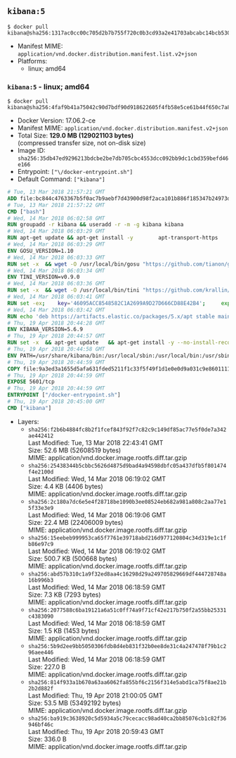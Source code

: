 ## `kibana:5`

```console
$ docker pull kibana@sha256:1317ac0cc00c705d2b7b755f720c0b3cd93a2e41703abcabc14bcb5301b2fad3
```

-	Manifest MIME: `application/vnd.docker.distribution.manifest.list.v2+json`
-	Platforms:
	-	linux; amd64

### `kibana:5` - linux; amd64

```console
$ docker pull kibana@sha256:4faf9b41a75042c90d7bdf90d918622605f4fb58e5ce61b44f650c7a8269c9f4
```

-	Docker Version: 17.06.2-ce
-	Manifest MIME: `application/vnd.docker.distribution.manifest.v2+json`
-	Total Size: **129.0 MB (129021103 bytes)**  
	(compressed transfer size, not on-disk size)
-	Image ID: `sha256:35db47ed9296213bdcbe2be7db705cbc4553dcc092bb9dc1cbd359befd46e166`
-	Entrypoint: `["\/docker-entrypoint.sh"]`
-	Default Command: `["kibana"]`

```dockerfile
# Tue, 13 Mar 2018 21:57:21 GMT
ADD file:bc844c4763367b5f0ac7b9aebf7d43900d98f2aca101b886f185347b24973dbe in / 
# Tue, 13 Mar 2018 21:57:22 GMT
CMD ["bash"]
# Wed, 14 Mar 2018 06:02:58 GMT
RUN groupadd -r kibana && useradd -r -m -g kibana kibana
# Wed, 14 Mar 2018 06:03:29 GMT
RUN apt-get update && apt-get install -y 		apt-transport-https 		ca-certificates 		wget 		libfontconfig 		libfreetype6 	--no-install-recommends && rm -rf /var/lib/apt/lists/*
# Wed, 14 Mar 2018 06:03:29 GMT
ENV GOSU_VERSION=1.10
# Wed, 14 Mar 2018 06:03:33 GMT
RUN set -x 	&& wget -O /usr/local/bin/gosu "https://github.com/tianon/gosu/releases/download/$GOSU_VERSION/gosu-$(dpkg --print-architecture)" 	&& wget -O /usr/local/bin/gosu.asc "https://github.com/tianon/gosu/releases/download/$GOSU_VERSION/gosu-$(dpkg --print-architecture).asc" 	&& export GNUPGHOME="$(mktemp -d)" 	&& gpg --keyserver ha.pool.sks-keyservers.net --recv-keys B42F6819007F00F88E364FD4036A9C25BF357DD4 	&& gpg --batch --verify /usr/local/bin/gosu.asc /usr/local/bin/gosu 	&& rm -rf "$GNUPGHOME" /usr/local/bin/gosu.asc 	&& chmod +x /usr/local/bin/gosu 	&& gosu nobody true
# Wed, 14 Mar 2018 06:03:34 GMT
ENV TINI_VERSION=v0.9.0
# Wed, 14 Mar 2018 06:03:36 GMT
RUN set -x 	&& wget -O /usr/local/bin/tini "https://github.com/krallin/tini/releases/download/$TINI_VERSION/tini" 	&& wget -O /usr/local/bin/tini.asc "https://github.com/krallin/tini/releases/download/$TINI_VERSION/tini.asc" 	&& export GNUPGHOME="$(mktemp -d)" 	&& gpg --keyserver ha.pool.sks-keyservers.net --recv-keys 6380DC428747F6C393FEACA59A84159D7001A4E5 	&& gpg --batch --verify /usr/local/bin/tini.asc /usr/local/bin/tini 	&& rm -rf "$GNUPGHOME" /usr/local/bin/tini.asc 	&& chmod +x /usr/local/bin/tini 	&& tini -h
# Wed, 14 Mar 2018 06:03:41 GMT
RUN set -ex; 	key='46095ACC8548582C1A2699A9D27D666CD88E42B4'; 	export GNUPGHOME="$(mktemp -d)"; 	gpg --keyserver ha.pool.sks-keyservers.net --recv-keys "$key"; 	gpg --export "$key" > /etc/apt/trusted.gpg.d/elastic.gpg; 	rm -rf "$GNUPGHOME"; 	apt-key list
# Wed, 14 Mar 2018 06:03:42 GMT
RUN echo 'deb https://artifacts.elastic.co/packages/5.x/apt stable main' > /etc/apt/sources.list.d/kibana.list
# Thu, 19 Apr 2018 20:44:28 GMT
ENV KIBANA_VERSION=5.6.9
# Thu, 19 Apr 2018 20:44:57 GMT
RUN set -x 	&& apt-get update 	&& apt-get install -y --no-install-recommends kibana=$KIBANA_VERSION 	&& rm -rf /var/lib/apt/lists/* 		&& sed -ri "s!^(\#\s*)?(server\.host:).*!\2 '0.0.0.0'!" /etc/kibana/kibana.yml 	&& grep -q "^server\.host: '0.0.0.0'\$" /etc/kibana/kibana.yml 		&& sed -ri "s!^(\#\s*)?(elasticsearch\.url:).*!\2 'http://elasticsearch:9200'!" /etc/kibana/kibana.yml 	&& grep -q "^elasticsearch\.url: 'http://elasticsearch:9200'\$" /etc/kibana/kibana.yml
# Thu, 19 Apr 2018 20:44:58 GMT
ENV PATH=/usr/share/kibana/bin:/usr/local/sbin:/usr/local/bin:/usr/sbin:/usr/bin:/sbin:/bin
# Thu, 19 Apr 2018 20:44:59 GMT
COPY file:9a3ed3a1655d5afa631fded5211f1c33f5f49f1d1e0e0d9a031c9e8601111f05 in / 
# Thu, 19 Apr 2018 20:44:59 GMT
EXPOSE 5601/tcp
# Thu, 19 Apr 2018 20:44:59 GMT
ENTRYPOINT ["/docker-entrypoint.sh"]
# Thu, 19 Apr 2018 20:45:00 GMT
CMD ["kibana"]
```

-	Layers:
	-	`sha256:f2b6b4884fc8b2f1fcef843f92f7c82c9c149df85ac77e5f0de7a342ae442412`  
		Last Modified: Tue, 13 Mar 2018 22:43:41 GMT  
		Size: 52.6 MB (52608519 bytes)  
		MIME: application/vnd.docker.image.rootfs.diff.tar.gzip
	-	`sha256:25438344b5cbbc5626d4875d9bad4a94598dbfc05a437dfb5f801474f4e2100d`  
		Last Modified: Wed, 14 Mar 2018 06:19:02 GMT  
		Size: 4.4 KB (4406 bytes)  
		MIME: application/vnd.docker.image.rootfs.diff.tar.gzip
	-	`sha256:2c180a7dc6e5e4f28718be1090b3ee08524eb682a981a808c2aa77e15f33e3e9`  
		Last Modified: Wed, 14 Mar 2018 06:19:06 GMT  
		Size: 22.4 MB (22406009 bytes)  
		MIME: application/vnd.docker.image.rootfs.diff.tar.gzip
	-	`sha256:15eebeb999953ca65f7761e39718abd216d977120804c34d319e1c1fb86e97c9`  
		Last Modified: Wed, 14 Mar 2018 06:19:02 GMT  
		Size: 500.7 KB (500668 bytes)  
		MIME: application/vnd.docker.image.rootfs.diff.tar.gzip
	-	`sha256:abd57b310c1a9f32ed8aa4c16298d29a249705829669df444728748a16b996b3`  
		Last Modified: Wed, 14 Mar 2018 06:18:59 GMT  
		Size: 7.3 KB (7293 bytes)  
		MIME: application/vnd.docker.image.rootfs.diff.tar.gzip
	-	`sha256:2077588c6ba19121a6a51c0ff74a9f71cf42e217b750f2a55bb25331c4383090`  
		Last Modified: Wed, 14 Mar 2018 06:18:59 GMT  
		Size: 1.5 KB (1453 bytes)  
		MIME: application/vnd.docker.image.rootfs.diff.tar.gzip
	-	`sha256:5b9d2ee9bb5050306fdb8d4eb831f32b0ee8de31c4a247478f79b1c296aee446`  
		Last Modified: Wed, 14 Mar 2018 06:18:59 GMT  
		Size: 227.0 B  
		MIME: application/vnd.docker.image.rootfs.diff.tar.gzip
	-	`sha256:814f933a1b670a63aa6062fa855bf6c2156f314e5abd1ca75f8ae21b2b2d882f`  
		Last Modified: Thu, 19 Apr 2018 21:00:05 GMT  
		Size: 53.5 MB (53492192 bytes)  
		MIME: application/vnd.docker.image.rootfs.diff.tar.gzip
	-	`sha256:ba919c3638920c5d5934a5c79cecacc98ad40ca2bb85076cb1c82f36946bf46c`  
		Last Modified: Thu, 19 Apr 2018 20:59:43 GMT  
		Size: 336.0 B  
		MIME: application/vnd.docker.image.rootfs.diff.tar.gzip
